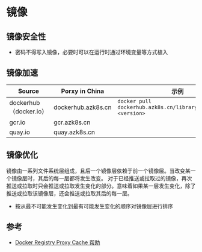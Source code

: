 # 镜像

## 镜像安全性

* 密码不得写入镜像，必要时可以在运行时通过环境变量等方式植入

## 镜像加速

| Source                 | Porxy in China     | 示例                                                           |
| ---------------------- | ------------------ | -------------------------------------------------------------- |
| dockerhub（docker.io） | dockerhub.azk8s.cn | `docker pull dockerhub.azk8s.cn/library/<imagename>:<version>` |
| gcr.io                 | gcr.azk8s.cn       |
| quay.io                | quay.azk8s.cn      |

## 镜像优化

镜像由一系列文件系统层组成，且后一个镜像层依赖于前一个镜像层。当改变某一个镜像层时，其后的每一层都将发生改变。
对于已经推送或拉取过的镜像，再次推送或拉取时只会推送或拉取发生变化的部分。意味着如果某一层发生变化，除了推送或拉取该镜像层，还会推送或拉取其后的每一层。

* 按从最不可能发生变化到最有可能发生变化的顺序对镜像层进行排序

## 参考

* [Docker Registry Proxy Cache 帮助](http://mirror.azk8s.cn/help/docker-registry-proxy-cache.html)
